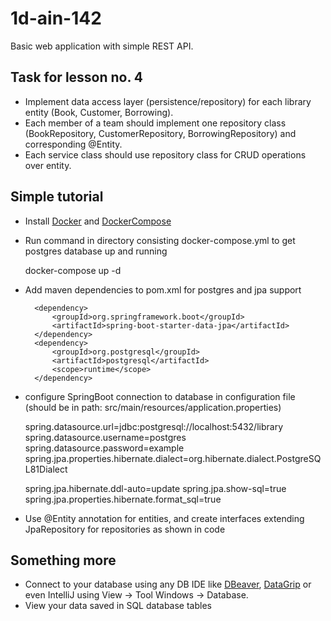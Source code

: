 # 1d-ain-142

Basic web application with simple REST API. 

## Task for lesson no. 4

- Implement data access layer (persistence/repository) for each library entity (Book, Customer, Borrowing).
- Each member of a team should implement one repository class (BookRepository, CustomerRepository, BorrowingRepository) and corresponding @Entity.
- Each service class should use repository class for CRUD operations over entity.

## Simple tutorial

- Install [Docker](https://docs.docker.com/get-docker/) and [DockerCompose](https://docs.docker.com/compose/install/)
- Run command in directory consisting docker-compose.yml to get postgres database up and running 


     docker-compose up -d 

- Add maven dependencies to pom.xml for postgres and jpa support
    
    
        <dependency>
			<groupId>org.springframework.boot</groupId>
			<artifactId>spring-boot-starter-data-jpa</artifactId>
		</dependency>
		<dependency>
			<groupId>org.postgresql</groupId>
			<artifactId>postgresql</artifactId>
			<scope>runtime</scope>
		</dependency>

- configure SpringBoot connection to database in configuration file (should be in path: src/main/resources/application.properties)


    spring.datasource.url=jdbc:postgresql://localhost:5432/library
    spring.datasource.username=postgres
    spring.datasource.password=example
    spring.jpa.properties.hibernate.dialect=org.hibernate.dialect.PostgreSQL81Dialect
    
    spring.jpa.hibernate.ddl-auto=update
    spring.jpa.show-sql=true
    spring.jpa.properties.hibernate.format_sql=true

- Use @Entity annotation for entities, and create interfaces extending JpaRepository for repositories as shown in code

## Something more

- Connect to your database using any DB IDE like [DBeaver](https://dbeaver.io/), [DataGrip](https://www.jetbrains.com/datagrip/) or even IntelliJ using View -> Tool Windows -> Database.
- View your data saved in SQL database tables